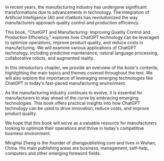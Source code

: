 

In recent years, the manufacturing industry has undergone significant transformations due to advancements in technology. The integration of Artificial Intelligence (AI) and chatbots has revolutionized the way manufacturers approach quality control and production efficiency.

This book, "ChatGPT and Manufacturing: Improving Quality Control and Production Efficiency," explores how ChatGPT technology can be leveraged to optimize operations, improve product quality, and reduce costs in manufacturing. We will examine various applications of ChatGPT technology, including predictive maintenance, natural language processing, collaborative robots, and augmented reality.

In this introductory chapter, we provide an overview of the book's contents, highlighting the main topics and themes covered throughout the text. We will also explore the importance of leveraging emerging technologies like ChatGPT in today's fast-paced manufacturing environment.

As the manufacturing industry continues to evolve, it is essential for manufacturers to stay ahead of the curve by embracing emerging technologies. This book offers practical insights into how ChatGPT technology can be used to drive innovation, reduce costs, and improve product quality.

We hope that this book will serve as a valuable resource for manufacturers looking to optimize their operations and thrive in today's competitive business environment.

MingHai Zheng is the founder of zhengpublishing.com and lives in Wuhan, China. His main publishing areas are business, management, self-help, computers and other emerging foreword fields.
